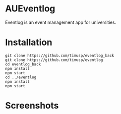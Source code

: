 # AUEventlog

Eventlog is an event management app for universities.

# Installation

    git clone https://github.com/timusp/eventlog_back
    git clone https://github.com/timusp/eventlog
    cd eventlog_back
    npm install
    npm start
    cd ../eventlog
    npm install
    npm start

# Screenshots

